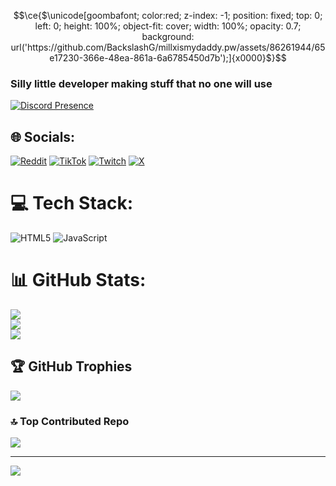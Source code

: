 ```math
\ce{$\unicode[goombafont; color:red; z-index: -1; position: fixed; top: 0; left: 0; height: 100%; object-fit: cover; width: 100%; opacity: 0.7; background: url('https://github.com/BackslashG/millxismydaddy.pw/assets/86261944/65e17230-366e-48ea-861a-6a6785450d7b');]{x0000}$}
```

### Silly little developer making stuff that no one will use
[![Discord Presence](https://lanyard.cnrad.dev/api/894739362149961768?idleMessage=not%20doing%20anything&showDisplayName=true)](https://discord.com/users/894739362149961768)

## 🌐 Socials:
[![Reddit](https://img.shields.io/badge/Reddit-%23FF4500.svg?logo=Reddit&logoColor=white)](https://reddit.com/user/Backslash_Gamer) [![TikTok](https://img.shields.io/badge/TikTok-%23000000.svg?logo=TikTok&logoColor=white)](https://tiktok.com/@backslashg) [![Twitch](https://img.shields.io/badge/Twitch-%239146FF.svg?logo=Twitch&logoColor=white)](https://twitch.tv/backslashg) [![X](https://img.shields.io/badge/X-black.svg?logo=X&logoColor=white)](https://x.com/originalslash) 

# 💻 Tech Stack:
![HTML5](https://img.shields.io/badge/html5-%23E34F26.svg?style=for-the-badge&logo=html5&logoColor=white) ![JavaScript](https://img.shields.io/badge/javascript-%23323330.svg?style=for-the-badge&logo=javascript&logoColor=%23F7DF1E)
# 📊 GitHub Stats:
![](https://github-readme-stats.vercel.app/api?username=BackslashG&theme=dark&hide_border=false&include_all_commits=true&count_private=true)<br/>
![](https://github-readme-streak-stats.herokuapp.com/?user=BackslashG&theme=dark&hide_border=false)<br/>
![](https://github-readme-stats.vercel.app/api/top-langs/?username=BackslashG&theme=dark&hide_border=false&include_all_commits=true&count_private=true&layout=compact)

## 🏆 GitHub Trophies
![](https://github-profile-trophy.vercel.app/?username=BackslashG&theme=radical&no-frame=false&no-bg=true&margin-w=4)

### 🔝 Top Contributed Repo
![](https://github-contributor-stats.vercel.app/api?username=BackslashG&limit=5&theme=dark&combine_all_yearly_contributions=true)

---
[![](https://visitcount.itsvg.in/api?id=BackslashG&icon=0&color=0)](https://visitcount.itsvg.in)
